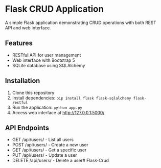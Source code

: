 # Flask CRUD Application

A simple Flask application demonstrating CRUD operations with both REST API and web interface.

## Features

- RESTful API for user management
- Web interface with Bootstrap 5
- SQLite database using SQLAlchemy

## Installation

1. Clone this repository
2. Install dependencies: `pip install flask flask-sqlalchemy flask-restful`
3. Run the application: `python app.py`
4. Access web interface at http://127.0.0.1:5000/

## API Endpoints

- GET /api/users/ - List all users
- POST /api/users/ - Create a new user
- GET /api/users/<id> - Get a specific user
- PUT /api/users/<id> - Update a user
- DELETE /api/users/<id> - Delete a user#   F l a s k - C r u d  
 